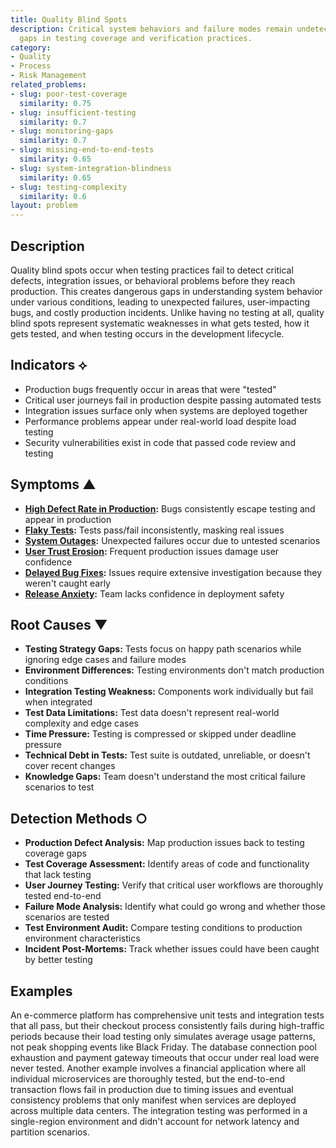 ```yaml
---
title: Quality Blind Spots
description: Critical system behaviors and failure modes remain undetected due to
  gaps in testing coverage and verification practices.
category:
- Quality
- Process
- Risk Management
related_problems:
- slug: poor-test-coverage
  similarity: 0.75
- slug: insufficient-testing
  similarity: 0.7
- slug: monitoring-gaps
  similarity: 0.7
- slug: missing-end-to-end-tests
  similarity: 0.65
- slug: system-integration-blindness
  similarity: 0.65
- slug: testing-complexity
  similarity: 0.6
layout: problem
---
```


## Description

Quality blind spots occur when testing practices fail to detect critical defects, integration issues, or behavioral problems before they reach production. This creates dangerous gaps in understanding system behavior under various conditions, leading to unexpected failures, user-impacting bugs, and costly production incidents. Unlike having no testing at all, quality blind spots represent systematic weaknesses in what gets tested, how it gets tested, and when testing occurs in the development lifecycle.

## Indicators ⟡

- Production bugs frequently occur in areas that were "tested"
- Critical user journeys fail in production despite passing automated tests
- Integration issues surface only when systems are deployed together
- Performance problems appear under real-world load despite load testing
- Security vulnerabilities exist in code that passed code review and testing

## Symptoms ▲

- **[High Defect Rate in Production](high-defect-rate-in-production.md):** Bugs consistently escape testing and appear in production
- **[Flaky Tests](flaky-tests.md):** Tests pass/fail inconsistently, masking real issues
- **[System Outages](system-outages.md):** Unexpected failures occur due to untested scenarios
- **[User Trust Erosion](user-trust-erosion.md):** Frequent production issues damage user confidence
- **[Delayed Bug Fixes](delayed-bug-fixes.md):** Issues require extensive investigation because they weren't caught early
- **[Release Anxiety](release-anxiety.md):** Team lacks confidence in deployment safety

## Root Causes ▼

- **Testing Strategy Gaps:** Tests focus on happy path scenarios while ignoring edge cases and failure modes
- **Environment Differences:** Testing environments don't match production conditions
- **Integration Testing Weakness:** Components work individually but fail when integrated
- **Test Data Limitations:** Test data doesn't represent real-world complexity and edge cases
- **Time Pressure:** Testing is compressed or skipped under deadline pressure
- **Technical Debt in Tests:** Test suite is outdated, unreliable, or doesn't cover recent changes
- **Knowledge Gaps:** Team doesn't understand the most critical failure scenarios to test

## Detection Methods ○

- **Production Defect Analysis:** Map production issues back to testing coverage gaps
- **Test Coverage Assessment:** Identify areas of code and functionality that lack testing
- **User Journey Testing:** Verify that critical user workflows are thoroughly tested end-to-end
- **Failure Mode Analysis:** Identify what could go wrong and whether those scenarios are tested
- **Test Environment Audit:** Compare testing conditions to production environment characteristics
- **Incident Post-Mortems:** Track whether issues could have been caught by better testing

## Examples

An e-commerce platform has comprehensive unit tests and integration tests that all pass, but their checkout process consistently fails during high-traffic periods because their load testing only simulates average usage patterns, not peak shopping events like Black Friday. The database connection pool exhaustion and payment gateway timeouts that occur under real load were never tested. Another example involves a financial application where all individual microservices are thoroughly tested, but the end-to-end transaction flows fail in production due to timing issues and eventual consistency problems that only manifest when services are deployed across multiple data centers. The integration testing was performed in a single-region environment and didn't account for network latency and partition scenarios.